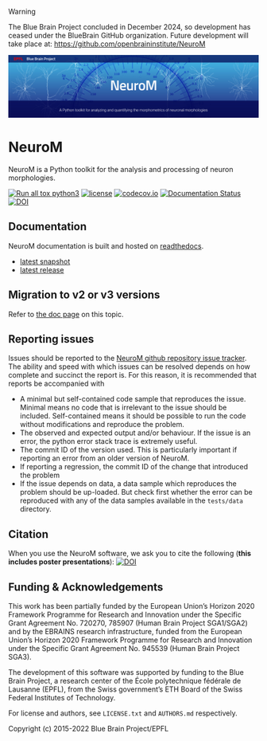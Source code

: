 > [!WARNING]
> The Blue Brain Project concluded in December 2024, so development has ceased under the BlueBrain GitHub organization.
> Future development will take place at: https://github.com/openbraininstitute/NeuroM

![NeuroM Logo](https://raw.githubusercontent.com/BlueBrain/NeuroM/master/doc/source/logo/NeuroM.jpg)



# NeuroM

NeuroM is a Python toolkit for the analysis and processing of neuron morphologies.

[![Run all tox python3](https://github.com/BlueBrain/NeuroM/actions/workflows/run-tox.yml/badge.svg)](https://github.com/BlueBrain/NeuroM/actions/workflows/run-tox.yml)
[![license](https://img.shields.io/pypi/l/neurom.svg)](https://github.com/BlueBrain/NeuroM/blob/master/LICENSE.txt)
[![codecov.io](https://codecov.io/github/BlueBrain/NeuroM/coverage.svg?branch=master)](https://codecov.io/github/BlueBrain/NeuroM?branch=master)
[![Documentation Status](https://readthedocs.org/projects/neurom/badge/?version=latest)](http://neurom.readthedocs.io/en/latest/?badge=latest)
[![DOI](https://zenodo.org/badge/DOI/10.5281/zenodo.597333.svg)](https://doi.org/10.5281/zenodo.597333)

## Documentation

NeuroM documentation is built and hosted on [readthedocs](https://readthedocs.org/).

* [latest snapshot](http://neurom.readthedocs.org/en/latest/)
* [latest release](http://neurom.readthedocs.org/en/stable/)

## Migration to v2 or v3 versions

Refer to [the doc page](https://neurom.readthedocs.io/en/latest/migration.html) on this topic.

## Reporting issues

Issues should be reported to the
[NeuroM github repository issue tracker](https://github.com/BlueBrain/NeuroM/issues).
The ability and speed with which issues can be resolved depends on how complete and
succinct the report is. For this reason, it is recommended that reports be accompanied
with
* A minimal but self-contained code sample that reproduces the issue. Minimal means no
  code that is irrelevant to the issue should be included. Self-contained means it should
  be possible to run the code without modifications and reproduce the problem.
* The observed and expected output and/or behaviour. If the issue is an error, the python
  error stack trace is extremely useful.
* The commit ID of the version used. This is particularly important if reporting an error
  from an older version of NeuroM.
* If reporting a regression, the commit ID of the change that introduced the problem
* If the issue depends on data, a data sample which reproduces the problem should be
  up-loaded. But check first whether the error can be reproduced with any of the data
  samples available in the `tests/data` directory.

## Citation

When you use the NeuroM software, we ask you to cite the following (**this includes poster presentations**):
[![DOI](https://zenodo.org/badge/DOI/10.5281/zenodo.597333.svg)](https://doi.org/10.5281/zenodo.597333)


## Funding & Acknowledgements
This work has been partially funded by the European Union’s Horizon 2020 Framework Programme for Research and Innovation under the Specific Grant Agreement No. 720270, 785907 (Human Brain Project SGA1/SGA2) and by the EBRAINS research infrastructure, funded from the European Union’s Horizon 2020 Framework Programme for Research and Innovation under the Specific Grant Agreement No. 945539 (Human Brain Project SGA3).

The development of this software was supported by funding to the Blue Brain Project, a research center of the École polytechnique fédérale de Lausanne (EPFL), from the Swiss government’s ETH Board of the Swiss Federal Institutes of Technology.

For license and authors, see `LICENSE.txt` and `AUTHORS.md` respectively.

Copyright (c) 2015-2022 Blue Brain Project/EPFL
